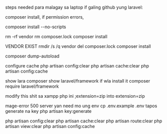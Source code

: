 steps needed para malagay sa laptop if galing github yung laravel:

composer install,
if permission errors, 

composer install --no-scripts

rm -rf vendor
rm composer.lock
composer install


VENDOR EXIST
rmdir /s /q vendor
del composer.lock
composer install

composer dump-autoload

configure cache 
php artisan config:clear
php artisan cache:clear
php artisan config:cache

show lara
composer show laravel/framework
if wla install it
composer require laravel/framework

modify this shit sa xampp php ini
;extension=zip into extension=zip

mage-error 500 server yan need mo ung env
cp .env.example .env
tapos generate na key
php artisan key:generate


php artisan config:clear
php artisan cache:clear
php artisan route:clear
php artisan view:clear
php artisan config:cache
